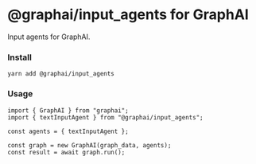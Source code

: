 
# @graphai/input_agents for GraphAI

Input agents for GraphAI.

### Install

```
yarn add @graphai/input_agents
```

### Usage

```
import { GraphAI } from "graphai";
import { textInputAgent } from "@graphai/input_agents";

const agents = { textInputAgent };

const graph = new GraphAI(graph_data, agents);
const result = await graph.run();
```

